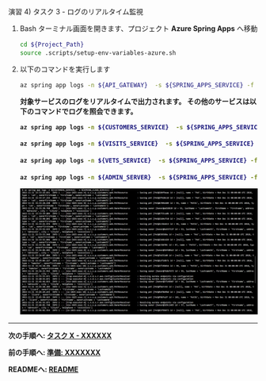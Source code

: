 
演習 4) タスク 3 - ログのリアルタイム監視


1. Bash ターミナル画面を開きます、プロジェクト **Azure Spring Apps** へ移動
    ```bash
    cd ${Project_Path}
    source .scripts/setup-env-variables-azure.sh
    ```

2. 以下のコマンドを実行します
    ```bash
    az spring app logs -n ${API_GATEWAY}  -s ${SPRING_APPS_SERVICE} -f
    ```
    <b>

    対象サービスのログをリアルタイムで出力されます。 その他のサービスは以下のコマンドでログを照会できます。
    ```bash
    az spring app logs -n ${CUSTOMERS_SERVICE}  -s ${SPRING_APPS_SERVICE} -f

    az spring app logs -n ${VISITS_SERVICE}  -s ${SPRING_APPS_SERVICE} -f

    az spring app logs -n ${VETS_SERVICE}  -s ${SPRING_APPS_SERVICE} -f

    az spring app logs -n ${ADMIN_SERVER}  -s ${SPRING_APPS_SERVICE} -f        
    ```
    
    <img src="../images/P4-03-tail-log.png" width="900">   
    
---
次の手順へ: [**タスク X - XXXXXX**](P2-02.md)

前の手順へ: [**準備: XXXXXXX**](P2-00.md)

READMEへ: [**README**](../README.md#%E6%93%8D%E4%BD%9C%E6%89%8B%E9%A0%86) 